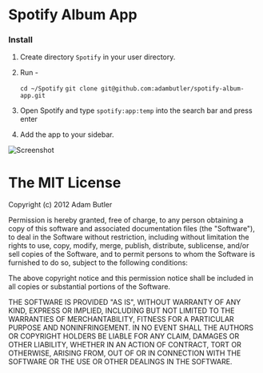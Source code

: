 # Spotify Album App

### Install

1. Create directory `Spotify` in your user directory.

2. Run -

	`cd ~/Spotify`
	`git clone git@github.com:adambutler/spotify-album-app.git`
	
3. Open Spotify and type `spotify:app:temp` into the search bar and press enter

4. Add the app to your sidebar.

![Screenshot](http://f.cl.ly/items/3M3T0B1d2p3B1843472t/Screen%20Shot%202012-11-21%20at%2013.28.06.png) 


The MIT License
===============

Copyright (c) 2012 Adam Butler

Permission is hereby granted, free of charge, to any person obtaining a copy
of this software and associated documentation files (the "Software"), to deal
in the Software without restriction, including without limitation the rights
to use, copy, modify, merge, publish, distribute, sublicense, and/or sell
copies of the Software, and to permit persons to whom the Software is
furnished to do so, subject to the following conditions:

The above copyright notice and this permission notice shall be included in
all copies or substantial portions of the Software.

THE SOFTWARE IS PROVIDED "AS IS", WITHOUT WARRANTY OF ANY KIND, EXPRESS OR
IMPLIED, INCLUDING BUT NOT LIMITED TO THE WARRANTIES OF MERCHANTABILITY,
FITNESS FOR A PARTICULAR PURPOSE AND NONINFRINGEMENT. IN NO EVENT SHALL THE
AUTHORS OR COPYRIGHT HOLDERS BE LIABLE FOR ANY CLAIM, DAMAGES OR OTHER
LIABILITY, WHETHER IN AN ACTION OF CONTRACT, TORT OR OTHERWISE, ARISING FROM,
OUT OF OR IN CONNECTION WITH THE SOFTWARE OR THE USE OR OTHER DEALINGS IN
THE SOFTWARE.
